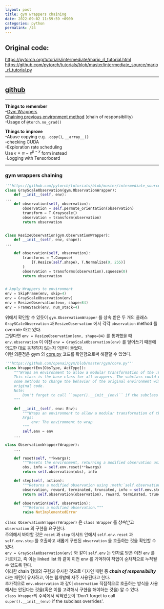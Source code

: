 ```yaml
---
layout: post
title: gym wrappers chaining
date: 2022-09-02 11:59:59 +0900
categories: python
permalink: /24
---
```


## Original code:
https://pytorch.org/tutorials/intermediate/mario_rl_tutorial.html <br>
https://github.com/pytorch/tutorials/blob/master/intermediate_source/mario_rl_tutorial.py <br>

---

## [github](https://github.com/qptjdqls/ddqn-mario/blob/main/README.md)

---

**Things to remember** <br>
-[Gym Wrappers](https://www.gymlibrary.dev/content/wrappers/) <br>
[Chaining previous environment method](https://github.com/pytorch/tutorials/blob/master/intermediate_source/mario_rl_tutorial.py) (chain of responsibility)<br>
-Usage of ```@torch.no_grad()``` <br>

**Things to improve** <br>
-Abuse copying e.g. ```.copy()```, ```__array__()``` <br>
-checking CUDA <br>
-Exploration rate scheduling <br>
Use $\epsilon = \alpha - e^{\beta -x}$ form instead <br>
-Logging with Tensorboard

---

### **gym wrappers chaining** <br>

```python
'''https://github.com/pytorch/tutorials/blob/master/intermediate_source/mario_rl_tutorial.py'''
class GrayScaleObservation(gym.ObservationWrapper):
    def __init__(self, env):
...
    def observation(self, observation):
        observation = self.permute_orientation(observation)
        transform = T.Grayscale()
        observation = transform(observation)
        return observation


class ResizeObservation(gym.ObservationWrapper):
    def __init__(self, env, shape):
...

    def observation(self, observation):
        transforms = T.Compose(
            [T.Resize(self.shape), T.Normalize(0, 255)]
        )
        observation = transforms(observation).squeeze(0)
        return observation


# Apply Wrappers to environment
env = SkipFrame(env, skip=4)
env = GrayScaleObservation(env)
env = ResizeObservation(env, shape=84)
env = FrameStack(env, num_stack=4)
```
위에서 확인할 수 있듯이 ```gym.ObservationWrapper``` 를 상속 받은 두 개의 클래스 ```GraySCaleObservation``` 과 ```ResizeObservation``` 에서 각각 ```observation``` method 를 override 하고 있다. <br>
그렇다면 ```env = ResizeObservation(env, shape=84)``` 를 통과했을 때 ```env.observation``` 이 이전 ```env = GrayScaleObservation(env)``` 를 덮어쓰기 때문에 의도한 대로 동작하지 않는지 의문이 들었다. <br>
이런 의문점은 gym 의 [core.py](https://github.com/openai/gym/blob/master/gym/core.py) 코드를 확인함으로써 해결할 수 있었다. <br>

```python
'''https://github.com/openai/gym/blob/master/gym/core.py'''
class Wrapper(Env[ObsType, ActType]):
    """Wraps an environment to allow a modular transformation of the :meth:`step` and :meth:`reset` methods.
    This class is the base class for all wrappers. The subclass could override
    some methods to change the behavior of the original environment without touching the
    original code.
    Note:
        Don't forget to call ``super().__init__(env)`` if the subclass overrides :meth:`__init__`.
    """

    def __init__(self, env: Env):
        """Wraps an environment to allow a modular transformation of the :meth:`step` and :meth:`reset` methods.
        Args:
            env: The environment to wrap
        """
        self.env = env
    ...

class ObservationWrapper(Wrapper):
    ...

    def reset(self, **kwargs):
        """Resets the environment, returning a modified observation using :meth:`self.observation`."""
        obs, info = self.env.reset(**kwargs)
        return self.observation(obs), info

    def step(self, action):
        """Returns a modified observation using :meth:`self.observation` after calling :meth:`env.step`."""
        observation, reward, terminated, truncated, info = self.env.step(action)
        return self.observation(observation), reward, terminated, truncated, info

    def observation(self, observation):
        """Returns a modified observation."""
        raise NotImplementedError
```
```class ObservationWrapper(Wrapper)``` 은 ```class Wrapper``` 를 상속받고 ```observation``` 의 구현을 요구한다. <br>
주의해서 봐야할 것은 ```reset``` 과 ```step``` 메서드 안에서 ```self.env.reset``` 과 ```self.env.step``` 를 호출하고 새롭게 구현된 ```observation``` 을 호출하는 것을 확인할 수 있다. <br>
```env = GrayScaleObservation(env)``` 와 같이 ```self.env``` 는 인자로 받은 이전 ```env``` 를 가르키고, 즉 이는 linked list 와 같이 이전 env 를 기억하여 작업이 순차적으로 누적될 수 있도록 한다. <br>
이러한 chain 형태의 구현과 유사한 것으로 디자인 패턴 중 ***chain of responsibility*** 라는 패턴이 유사하고, 이는 웹개발에 자주 사용된다고 한다. <br>
추가적으로 ```env.observation``` 과 같이 ```observation``` 직접적으로 호출하는 방식을 사용해서는 안된다는 것을(혹은 이를 고려해서 구현을 해야하는 것을) 알 수 있다. <br>
```class Wrapper```의 주석에서 적혀있듯이 'Don't forget to call ``super().__init__(env)`` if the subclass overrides'. <br>
